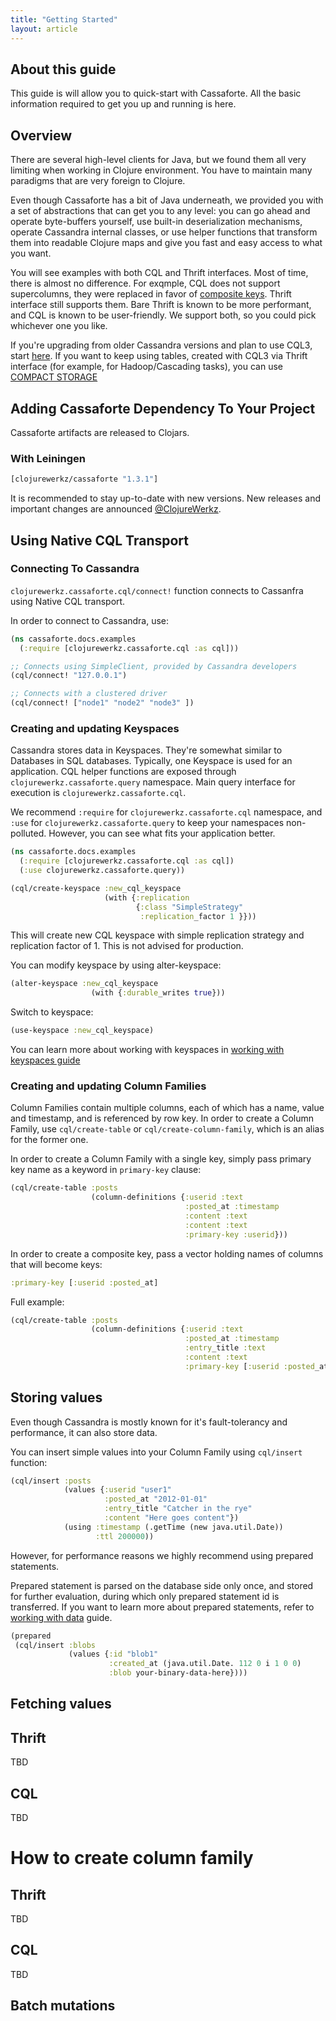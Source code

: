 ```yaml
---
title: "Getting Started"
layout: article
---
```


## About this guide

This guide is will allow you to quick-start with Cassaforte. All the
basic information required to get you up and running is here.

## Overview

There are several high-level clients for Java, but we found them all
very limiting when working in Clojure environment. You have to
maintain many paradigms that are very foreign to Clojure.

Even though Cassaforte has a bit of Java underneath, we provided you
with a set of abstractions that can get you to any level: you can go
ahead and operate byte-buffers yourself, use built-in deserialization
mechanisms, operate Cassandra internal classes, or use helper
functions that transform them into readable Clojure maps and give you
fast and easy access to what you want.

You will see examples with both CQL and Thrift interfaces. Most of
time, there is almost no difference. For exqmple, CQL does not support
supercolumns, they were replaced in favor of [composite
keys](https://issues.apache.org/jira/browse/CASSANDRA-3237). Thrift
interface still supports them. Bare Thrift is known to be more
performant, and CQL is known to be user-friendly. We support both, so
you could pick whichever one you like.

If you're upgrading from older Cassandra versions and plan to use CQL3,
start [here](http://www.datastax.com/dev/blog/thrift-to-cql3). If you
want to keep using tables, created with CQL3 via Thrift interface
(for example, for Hadoop/Cascading tasks), you can use
[COMPACT STORAGE](https://issues.apache.org/jira/browse/CASSANDRA-4924)

## Adding Cassaforte Dependency To Your Project

Cassaforte artifacts are released to Clojars.

### With Leiningen

```clojure
[clojurewerkz/cassaforte "1.3.1"]
```

It is recommended to stay up-to-date with new versions. New releases
and important changes are announced [@ClojureWerkz](http://twitter.com/clojurewerkz).

## Using Native CQL Transport

### Connecting To Cassandra
`clojurewerkz.cassaforte.cql/connect!` function connects to Cassanfra
using Native CQL transport.

In order to connect to Cassandra, use:

```clojure
(ns cassaforte.docs.examples
  (:require [clojurewerkz.cassaforte.cql :as cql]))

;; Connects using SimpleClient, provided by Cassandra developers
(cql/connect! "127.0.0.1")

;; Connects with a clustered driver
(cql/connect! ["node1" "node2" "node3" ])
```

### Creating and updating Keyspaces

Cassandra stores data in Keyspaces. They're somewhat similar to
Databases in SQL databases.  Typically, one Keyspace is used for an
application. CQL helper functions are exposed through
`clojurewerkz.cassaforte.query` namespace. Main query interface for
execution is `clojurewerkz.cassaforte.cql`.

We recommend `:require` for `clojurewerkz.cassaforte.cql` namespace,
and `:use` for `clojurewerkz.cassaforte.query` to keep your namespaces
non-polluted. However, you can see what fits your application better.


```clojure
(ns cassaforte.docs.examples
  (:require [clojurewerkz.cassaforte.cql :as cql])
  (:use clojurewerkz.cassaforte.query))

(cql/create-keyspace :new_cql_keyspace
                     (with {:replication
                            {:class "SimpleStrategy"
                             :replication_factor 1 }}))
```

This will create new CQL keyspace with simple replication strategy and
replication factor of 1. This is not advised for production.

You can modify keyspace by using alter-keyspace:

```clojure
(alter-keyspace :new_cql_keyspace
                  (with {:durable_writes true}))
```

Switch to keyspace:

```clojure
(use-keyspace :new_cql_keyspace)
```

You can learn more about working with keyspaces in [working with keyspaces guide](TBD)

### Creating and updating Column Families

Column Families contain multiple columns, each of which has a name,
value and timestamp, and is referenced by row key. In order to create
a Column Family, use `cql/create-table` or `cql/create-column-family`,
which is an alias for the former one.

In order to create a Column Family with a single key, simply pass
primary key name as a keyword in `primary-key` clause:

```clojure
(cql/create-table :posts
                  (column-definitions {:userid :text
                                       :posted_at :timestamp
                                       :content :text
                                       :content :text
                                       :primary-key :userid}))
```

In order to create a composite key, pass a vector holding names of
columns that will become keys:

```clojure
:primary-key [:userid :posted_at]
```

Full example:

```clojure
(cql/create-table :posts
                  (column-definitions {:userid :text
                                       :posted_at :timestamp
                                       :entry_title :text
                                       :content :text
                                       :primary-key [:userid :posted_at]}))
```

## Storing values

Even though Cassandra is mostly known for it's fault-tolerancy and
performance, it can also store data.

You can insert simple values into your Column Family using
`cql/insert` function:

```clojure
(cql/insert :posts
            (values {:userid "user1"
                     :posted_at "2012-01-01"
                     :entry_title "Catcher in the rye"
                     :content "Here goes content"})
            (using :timestamp (.getTime (new java.util.Date))
                   :ttl 200000))
```


However, for performance reasons we highly recommend using prepared
statements.

Prepared statement is parsed on the database side only once, and
stored for further evaluation, during which only prepared statement id
is transferred. If you want to learn more about prepared statements,
refer to [working with data](TBD) guide.

```clojure
(prepared
 (cql/insert :blobs
             (values {:id "blob1"
                      :created_at (java.util.Date. 112 0 i 1 0 0)
                      :blob your-binary-data-here})))
```

## Fetching values



## Thrift

TBD

## CQL

TBD

# How to create column family

## Thrift

TBD

## CQL

TBD

## Batch mutations
